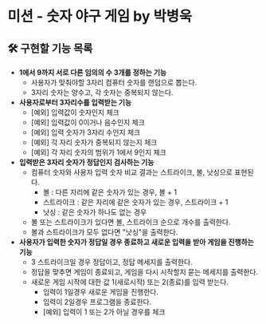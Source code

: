#   미션 - 숫자 야구 게임 by 박병욱

## 🛠️ 구현할 기능 목록

- **1에서 9까지 서로 다른 임의의 수 3개를 정하는 기능** 
  - 사용자가 맞춰야할 3자리 컴퓨터 숫자를 랜덤으로 뽑는다.
  - 3자리 숫자는 양수고, 각 숫자는 중복되지 않는다. 
- **사용자로부터 3자리수를 입력받는 기능**
  - [예외] 입력값이 숫자인지 체크
  - [예외] 입력값이 0이거나 음수인지 체크
  - [예외] 입력 숫자가 3자리 수인지 체크
  - [예외] 각 자리 숫자가 중복되지 않는지 체크
  - [예외] 각 자리 숫자의 범위가 1에서 9인지 체크
- **입력받은 3자리 숫자가 정답인지 검사하는 기능**
  - 컴퓨터 숫자와 사용자 입력 숫자 비교 결과는 스트라이크, 볼, 낫싱으로 표현된다.
    - 볼 : 다른 자리에 같은 숫자가 있는 경우, 볼 + 1
    - 스트라이크 : 같은 자리에 같은 숫자가 있는 경우, 스트라이크 + 1
    - 낫싱 : 같은 숫자가 하나도 없는 경우
  - 볼 또는 스트라이크가 있다면 볼, 스트라이크 순으로 개수를 출력한다.
  - 볼과 스트라이크가 모두 없다면 "낫싱"을 출력한다.
- **사용자가 입력한 숫자가 정답일 경우 종료하고 새로운 입력을 받아 게임을 진행하는 기능**
  - 3 스트라이크일 경우 정답이고, 정답 메세지를 출력한다.
  - 정답을 맞추면 게임이 종료되고, 게임을 다시 시작할지 묻는 메세지를 출력한다.
  - 새로운 게임 시작에 대한 값 1(새로시작) 또는 2(종료)를 입력 받는다.
    - 입력이 1일경우 새로운 게임을 진행한다.
    - 입력이 2일경우 프로그램을 종료한다.
    - [예외] 입력이 1 또는 2가 아닐 경우를 체크 

